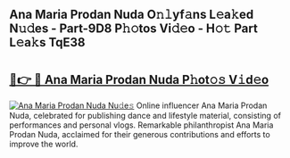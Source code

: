 ## Ana Maria Prodan Nuda O𝚗𝚕yf𝚊ns L𝚎a𝚔ed N𝚞𝚍es - Part-9D8 P𝚑𝚘tos Vi𝚍𝚎o - H𝚘𝚝 Part L𝚎a𝚔s TqE38

# <h2><a href="http://kf48ln.oniu.top/?m=Ana+Maria+Prodan+Nuda">🔗👉 🔴 Ana Maria Prodan Nuda P𝚑ot𝚘𝚜 V𝚒d𝚎o</a></h2>

[![Ana Maria Prodan Nuda Nu𝚍e𝚜](https://i.imgur.com/0qMVB7G.gif)](http://kf48ln.oniu.top/?m=Ana+Maria+Prodan+Nuda)
Online influencer Ana Maria Prodan Nuda, celebrated for publishing dance and lifestyle material, consisting of performances and personal vlogs. Remarkable philanthropist Ana Maria Prodan Nuda, acclaimed for their generous contributions and efforts to improve the world.  
